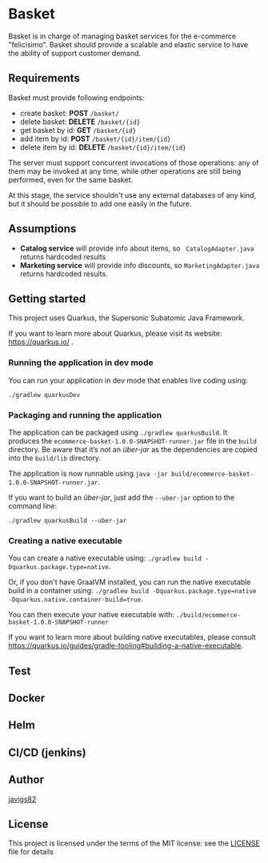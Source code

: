 # Basket

Basket is in charge of managing basket services for the e-commerce "felicisimo".
Basket should provide a scalable and elastic service to have the ability of 
support customer demand.

## Requirements

Basket must provide following endpoints:

 - create basket: **POST** `/basket/`
 - delete basket: **DELETE** `/basket/{id}`
 - get basket by id: **GET** `/basket/{id}`
 - add item by id: **POST** `/basket/{id}/item/{id}`
 - delete item by id: **DELETE** `/basket/{id}/item/{id}`

The server must support concurrent invocations of those operations: any of them 
may be invoked at any time, while other operations are still being performed, 
even for the same basket.

At this stage, the service shouldn't use any external databases of any kind, 
but it should be possible to add one easily in the future.

## Assumptions

 - **Catalog service** will provide info about items, so ` CatalogAdapter.java` 
 returns hardcoded results
 - **Marketing service** will provide info discounts, so `MarketingAdapter.java`
 returns hardcoded results.


## Getting started

This project uses Quarkus, the Supersonic Subatomic Java Framework.

If you want to learn more about Quarkus, please visit its website: https://quarkus.io/ .

### Running the application in dev mode

You can run your application in dev mode that enables live coding using:
```
./gradlew quarkusDev
```

### Packaging and running the application

The application can be packaged using `./gradlew quarkusBuild`.
It produces the `ecommerce-basket-1.0.0-SNAPSHOT-runner.jar` file in the `build` directory.
Be aware that it’s not an _über-jar_ as the dependencies are copied into the `build/lib` directory.

The application is now runnable using `java -jar build/ecommerce-basket-1.0.0-SNAPSHOT-runner.jar`.

If you want to build an _über-jar_, just add the `--uber-jar` option to the command line:
```
./gradlew quarkusBuild --uber-jar
```

### Creating a native executable

You can create a native executable using: `./gradlew build -Dquarkus.package.type=native`.

Or, if you don't have GraalVM installed, you can run the native executable build in a container using: `./gradlew build -Dquarkus.package.type=native -Dquarkus.native.container-build=true`.

You can then execute your native executable with: `./build/ecommerce-basket-1.0.0-SNAPSHOT-runner`

If you want to learn more about building native executables, please consult https://quarkus.io/guides/gradle-tooling#building-a-native-executable.

## Test

## Docker

## Helm

## CI/CD (jenkins)

## Author

[javigs82](https://github.com/javigs82)

## License

This project is licensed under the terms of the MIT license: see the 
[LICENSE](./LICENSE) file for details
